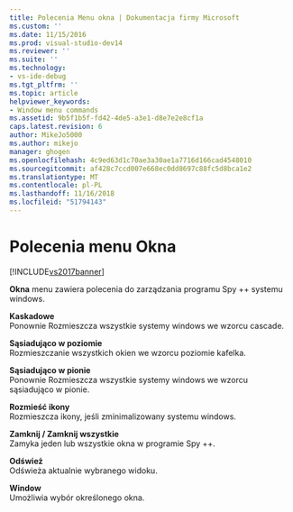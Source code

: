 ```yaml
---
title: Polecenia Menu okna | Dokumentacja firmy Microsoft
ms.custom: ''
ms.date: 11/15/2016
ms.prod: visual-studio-dev14
ms.reviewer: ''
ms.suite: ''
ms.technology:
- vs-ide-debug
ms.tgt_pltfrm: ''
ms.topic: article
helpviewer_keywords:
- Window menu commands
ms.assetid: 9b5f1b5f-fd42-4de5-a3e1-d8e7e2e8cf1a
caps.latest.revision: 6
author: MikeJo5000
ms.author: mikejo
manager: ghogen
ms.openlocfilehash: 4c9ed63d1c70ae3a30ae1a7716d166cad4548010
ms.sourcegitcommit: af428c7ccd007e668ec0dd8697c88fc5d8bca1e2
ms.translationtype: MT
ms.contentlocale: pl-PL
ms.lasthandoff: 11/16/2018
ms.locfileid: "51794143"
---
```

# <a name="window-menu-commands"></a>Polecenia menu Okna
[!INCLUDE[vs2017banner](../includes/vs2017banner.md)]

**Okna** menu zawiera polecenia do zarządzania programu Spy ++ systemu windows.  
  
 **Kaskadowe**  
 Ponownie Rozmieszcza wszystkie systemy windows we wzorcu cascade.  
  
 **Sąsiadująco w poziomie**  
 Rozmieszczanie wszystkich okien we wzorcu poziomie kafelka.  
  
 **Sąsiadująco w pionie**  
 Ponownie Rozmieszcza wszystkie systemy windows we wzorcu sąsiadująco w pionie.  
  
 **Rozmieść ikony**  
 Rozmieszcza ikony, jeśli zminimalizowany systemu windows.  
  
 **Zamknij / Zamknij wszystkie**  
 Zamyka jeden lub wszystkie okna w programie Spy ++.  
  
 **Odśwież**  
 Odświeża aktualnie wybranego widoku.  
  
 **Window**  
 Umożliwia wybór określonego okna.




